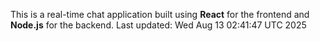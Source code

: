 This is a real-time chat application built using **React** for the frontend and **Node.js** for the backend.
Last updated: Wed Aug 13 02:41:47 UTC 2025
